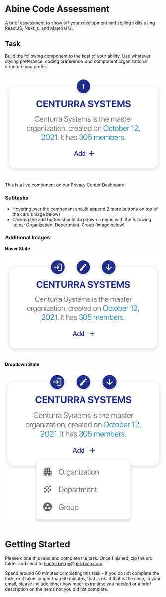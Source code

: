 
# Abine Code Assessment

A brief assessment to show off your development and styling skills using ReactJS, Next.js, and Material UI.



## Task

Build the following component to the best of your ability. Use whatever styling preferance, coding preference, and component organizational structure you prefer.

![Component to Replicate](https://github.com/berge-business/code_assessment-react_card_component_mui/blob/master/assets/component.png?raw=true)

This is a live component on our Privacy Center Dashboard.


### Subtasks

- Hovering over the component should append 2 more buttons on top of the card (image below)
- Clicking the add button should dropdown a menu with the following items: Organization, Department, Group (image below)

### Additional Images

**Hover State**

![Hover State](https://github.com/berge-business/code_assessment-react_card_component_mui/blob/master/assets/hover_state.png?raw=true)

**Dropdown State**

![Dropdown](https://github.com/berge-business/code_assessment-react_card_component_mui/blob/master/assets/dropdown.png?raw=true)


# Getting Started

Please clone this repo and complete the task. Once finished, zip the src folder and send to hunter.berge@getabine.com.

Spend around 60 minutes completing this task - if you do not complete the task, or it takes longer than 60 minutes, that is ok. If that is the case, in your email, please include either how much extra time you needed or a brief description on the items not you did not complete.